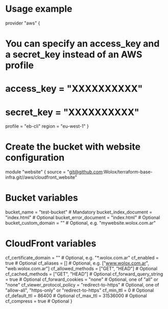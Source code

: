 # Usage example
provider "aws" {
  # You can specify an access_key and a secret_key instead of an AWS profile
  # access_key = "XXXXXXXXXX"
  # secret_key = "XXXXXXXXXX"
  profile = "eb-cli"
  region  = "eu-west-1"
}

# Create the bucket with website configuration
module "website" {
  source = "git@github.com:Wolox/terraform-base-infra.git//aws/cloudfront_website"

  # Bucket variables
  bucket_name               = "test-bucket"       # Mandatory
  bucket_index_document     = "index.html"        # Optional
  bucket_error_document     = "index.html"        # Optional
  bucket_custom_domain      = ""                  # Optional, e.g. "mywebsite.wolox.com.ar"

  # CloudFront variables
  cf_certificate_domain     = ""                  # Optional, e.g. "*.wolox.com.ar"
  cf_enabled                = true                # Optional
  cf_aliases                = []                  # Optional, e.g. ["www.wolox.com.ar", "web.wolox.com.ar"]
  cf_allowed_methods        = ["GET", "HEAD"]     # Optional
  cf_cached_methods         = ["GET", "HEAD"]     # Optional
  cf_forward_query_string   = true                # Optional
  cf_forward_cookies        = "none"              # Optional, one of "all" or "none"
  cf_viewer_protocol_policy = "redirect-to-https" # Optional, one of "allow-all", "https-only" or "redirect-to-https"
  cf_min_ttl                = 0                   # Optional
  cf_default_ttl            = 86400               # Optional
  cf_max_ttl                = 31536000            # Optional
  cf_compress               = true                # Optional
}